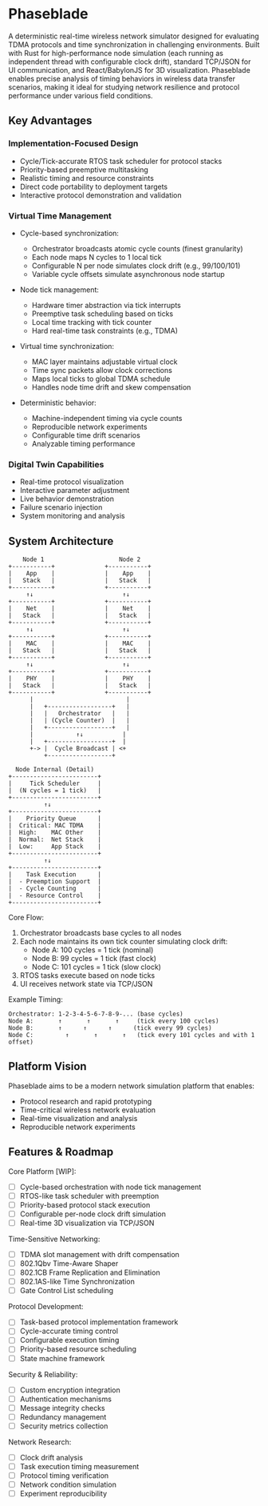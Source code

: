 # Phaseblade

A deterministic real-time wireless network simulator designed for evaluating TDMA protocols and time synchronization in challenging environments. Built with Rust for high-performance node simulation (each running as independent thread with configurable clock drift), standard TCP/JSON for UI communication, and React/BabylonJS for 3D visualization. Phaseblade enables precise analysis of timing behaviors in wireless data transfer scenarios, making it ideal for studying network resilience and protocol performance under various field conditions.

## Key Advantages

### Implementation-Focused Design

- Cycle/Tick-accurate RTOS task scheduler for protocol stacks
- Priority-based preemptive multitasking
- Realistic timing and resource constraints
- Direct code portability to deployment targets
- Interactive protocol demonstration and validation

### Virtual Time Management

- Cycle-based synchronization:

  - Orchestrator broadcasts atomic cycle counts (finest granularity)
  - Each node maps N cycles to 1 local tick
  - Configurable N per node simulates clock drift (e.g., 99/100/101)
  - Variable cycle offsets simulate asynchronous node startup

- Node tick management:

  - Hardware timer abstraction via tick interrupts
  - Preemptive task scheduling based on ticks
  - Local time tracking with tick counter
  - Hard real-time task constraints (e.g., TDMA)

- Virtual time synchronization:

  - MAC layer maintains adjustable virtual clock
  - Time sync packets allow clock corrections
  - Maps local ticks to global TDMA schedule
  - Handles node time drift and skew compensation

- Deterministic behavior:
  - Machine-independent timing via cycle counts
  - Reproducible network experiments
  - Configurable time drift scenarios
  - Analyzable timing performance

### Digital Twin Capabilities

- Real-time protocol visualization
- Interactive parameter adjustment
- Live behavior demonstration
- Failure scenario injection
- System monitoring and analysis

## System Architecture

```
    Node 1                     Node 2
+-----------+              +-----------+
|    App    |              |    App    |
|   Stack   |              |   Stack   |
+-----------+              +-----------+
     ↑↓                         ↑↓
+-----------+              +-----------+
|    Net    |              |    Net    |
|   Stack   |              |   Stack   |
+-----------+              +-----------+
     ↑↓                         ↑↓
+-----------+              +-----------+
|    MAC    |              |    MAC    |
|   Stack   |              |   Stack   |
+-----------+              +-----------+
     ↑↓                         ↑↓
+-----------+              +-----------+
|    PHY    |              |    PHY    |
|   Stack   |              |   Stack   |
+-----------+              +-----------+
      |                          |
      |   +------------------+   |
      |   |   Orchestrator   |   |
      |   | (Cycle Counter)  |   |
      |   +------------------+   |
      |            ↑↓           |
      |   +------------------+  |
      +-> |  Cycle Broadcast | <+
          +------------------+

  Node Internal (Detail)
+------------------------+
|     Tick Scheduler     |
|  (N cycles = 1 tick)   |
+------------------------+
          ↑↓
+------------------------+
|    Priority Queue      |
|  Critical: MAC TDMA    |
|  High:    MAC Other    |
|  Normal:  Net Stack    |
|  Low:     App Stack    |
+------------------------+
          ↑↓
+------------------------+
|    Task Execution      |
|  - Preemption Support  |
|  - Cycle Counting      |
|  - Resource Control    |
+------------------------+
```

Core Flow:

1. Orchestrator broadcasts base cycles to all nodes
2. Each node maintains its own tick counter simulating clock drift:
   - Node A: 100 cycles = 1 tick (nominal)
   - Node B: 99 cycles = 1 tick (fast clock)
   - Node C: 101 cycles = 1 tick (slow clock)
3. RTOS tasks execute based on node ticks
4. UI receives network state via TCP/JSON

Example Timing:

```
Orchestrator: 1-2-3-4-5-6-7-8-9-... (base cycles)
Node A:       ↑       ↑       ↑     (tick every 100 cycles)
Node B:       ↑      ↑      ↑      (tick every 99 cycles)
Node C:         ↑       ↑       ↑   (tick every 101 cycles and with 1 offset)
```

## Platform Vision

Phaseblade aims to be a modern network simulation platform that enables:

- Protocol research and rapid prototyping
- Time-critical wireless network evaluation
- Real-time visualization and analysis
- Reproducible network experiments

## Features & Roadmap

Core Platform [WIP]:

- [ ] Cycle-based orchestration with node tick management
- [ ] RTOS-like task scheduler with preemption
- [ ] Priority-based protocol stack execution
- [ ] Configurable per-node clock drift simulation
- [ ] Real-time 3D visualization via TCP/JSON

Time-Sensitive Networking:

- [ ] TDMA slot management with drift compensation
- [ ] 802.1Qbv Time-Aware Shaper
- [ ] 802.1CB Frame Replication and Elimination
- [ ] 802.1AS-like Time Synchronization
- [ ] Gate Control List scheduling

Protocol Development:

- [ ] Task-based protocol implementation framework
- [ ] Cycle-accurate timing control
- [ ] Configurable execution timing
- [ ] Priority-based resource scheduling
- [ ] State machine framework

Security & Reliability:

- [ ] Custom encryption integration
- [ ] Authentication mechanisms
- [ ] Message integrity checks
- [ ] Redundancy management
- [ ] Security metrics collection

Network Research:

- [ ] Clock drift analysis
- [ ] Task execution timing measurement
- [ ] Protocol timing verification
- [ ] Network condition simulation
- [ ] Experiment reproducibility
